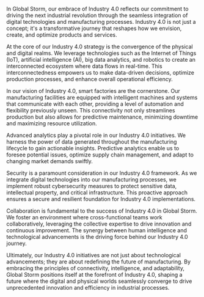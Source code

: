In Global Storm, our embrace of Industry 4.0 reflects our commitment to driving the next industrial revolution through the seamless integration of digital technologies and manufacturing processes. Industry 4.0 is not just a concept; it's a transformative journey that reshapes how we envision, create, and optimize products and services.

At the core of our Industry 4.0 strategy is the convergence of the physical and digital realms. We leverage technologies such as the Internet of Things (IoT), artificial intelligence (AI), big data analytics, and robotics to create an interconnected ecosystem where data flows in real-time. This interconnectedness empowers us to make data-driven decisions, optimize production processes, and enhance overall operational efficiency.

In our vision of Industry 4.0, smart factories are the cornerstone. Our manufacturing facilities are equipped with intelligent machines and systems that communicate with each other, providing a level of automation and flexibility previously unseen. This connectivity not only streamlines production but also allows for predictive maintenance, minimizing downtime and maximizing resource utilization.

Advanced analytics play a pivotal role in our Industry 4.0 initiatives. We harness the power of data generated throughout the manufacturing lifecycle to gain actionable insights. Predictive analytics enable us to foresee potential issues, optimize supply chain management, and adapt to changing market demands swiftly.

Security is a paramount consideration in our Industry 4.0 framework. As we integrate digital technologies into our manufacturing processes, we implement robust cybersecurity measures to protect sensitive data, intellectual property, and critical infrastructure. This proactive approach ensures a secure and resilient foundation for Industry 4.0 implementations.

Collaboration is fundamental to the success of Industry 4.0 in Global Storm. We foster an environment where cross-functional teams work collaboratively, leveraging the collective expertise to drive innovation and continuous improvement. The synergy between human intelligence and technological advancements is the driving force behind our Industry 4.0 journey.

Ultimately, our Industry 4.0 initiatives are not just about technological advancements; they are about redefining the future of manufacturing. By embracing the principles of connectivity, intelligence, and adaptability, Global Storm positions itself at the forefront of Industry 4.0, shaping a future where the digital and physical worlds seamlessly converge to drive unprecedented innovation and efficiency in industrial processes.